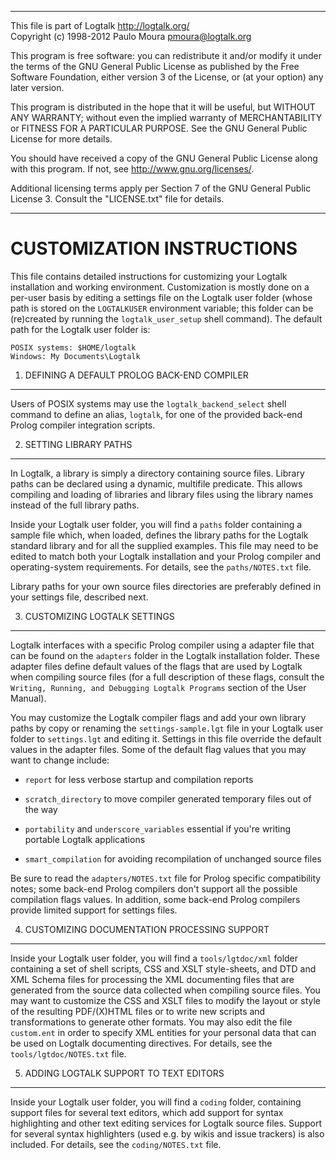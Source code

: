 ________________________________________________________________________

This file is part of Logtalk <http://logtalk.org/>  
Copyright (c) 1998-2012 Paulo Moura <pmoura@logtalk.org>

This program is free software: you can redistribute it and/or modify
it under the terms of the GNU General Public License as published by
the Free Software Foundation, either version 3 of the License, or
(at your option) any later version.

This program is distributed in the hope that it will be useful,
but WITHOUT ANY WARRANTY; without even the implied warranty of
MERCHANTABILITY or FITNESS FOR A PARTICULAR PURPOSE.  See the
GNU General Public License for more details.

You should have received a copy of the GNU General Public License
along with this program.  If not, see <http://www.gnu.org/licenses/>.

Additional licensing terms apply per Section 7 of the GNU General
Public License 3. Consult the "LICENSE.txt" file for details.
________________________________________________________________________


CUSTOMIZATION INSTRUCTIONS
==========================

This file contains detailed instructions for customizing your Logtalk 
installation and working environment. Customization is mostly done on
a per-user basis by editing a settings file on the Logtalk user folder 
(whose path is stored on the `LOGTALKUSER` environment variable; this
folder can be (re)created by running the `logtalk_user_setup` shell
command). The default path for the Logtalk user folder is:

	POSIX systems: $HOME/logtalk
	Windows: My Documents\Logtalk


1. DEFINING A DEFAULT PROLOG BACK-END COMPILER
----------------------------------------------

Users of POSIX systems may use the `logtalk_backend_select` shell command
to define an alias, `logtalk`, for one of the provided back-end Prolog
compiler integration scripts.


2. SETTING LIBRARY PATHS
------------------------

In Logtalk, a library is simply a directory containing source files. Library 
paths can be declared using a dynamic, multifile predicate. This allows 
compiling and loading of libraries and library files using the library names
instead of the full library paths.

Inside your Logtalk user folder, you will find a `paths` folder containing 
a sample file which, when loaded, defines the library paths for the Logtalk 
standard library and for all the supplied examples. This file may need to be 
edited to match both your Logtalk installation and your Prolog compiler and 
operating-system requirements. For details, see the `paths/NOTES.txt` file.

Library paths for your own source files directories are preferably defined in
your settings file, described next.


3. CUSTOMIZING LOGTALK SETTINGS
-------------------------------

Logtalk interfaces with a specific Prolog compiler using a adapter file that
can be found on the `adapters` folder in the Logtalk installation folder.
These adapter files define default values of the flags that are used by
Logtalk when compiling source files (for a full description of these flags, 
consult the `Writing, Running, and Debugging Logtalk Programs` section of
the User Manual).

You may customize the Logtalk compiler flags and add your own library paths
by copy or renaming the `settings-sample.lgt` file in your Logtalk user folder
to `settings.lgt` and editing it. Settings in this file override the default 
values in the adapter files. Some of the default flag values that you
may want to change include:

* `report`
    for less verbose startup and compilation reports

* `scratch_directory`
    to move compiler generated temporary files out of the way

* `portability` and `underscore_variables`
    essential if you're writing portable Logtalk applications

* `smart_compilation`
    for avoiding recompilation of unchanged source files

Be sure to read the `adapters/NOTES.txt` file for Prolog specific compatibility
notes; some back-end Prolog compilers don't support all the possible compilation
flags values. In addition, some back-end Prolog compilers provide limited
support for settings files.


4. CUSTOMIZING DOCUMENTATION PROCESSING SUPPORT
-----------------------------------------------

Inside your Logtalk user folder, you will find a `tools/lgtdoc/xml` folder
containing a set of shell scripts, CSS and XSLT style-sheets, and DTD and
XML Schema files for processing the XML documenting files that are generated 
from the source data collected when compiling source files. You may want to
customize the CSS and XSLT files to modify the layout or style of the resulting
PDF/(X)HTML files or to write new scripts and transformations to generate other
formats. You may also edit the file `custom.ent` in order to specify XML entities
for your personal data that can be used on Logtalk documenting directives. For
details, see the `tools/lgtdoc/NOTES.txt` file.


5. ADDING LOGTALK SUPPORT TO TEXT EDITORS
-----------------------------------------

Inside your Logtalk user folder, you will find a `coding` folder, containing 
support files for several text editors, which add support for syntax 
highlighting and other text editing services for Logtalk source files.
Support for several syntax highlighters (used e.g. by wikis and issue
trackers) is also included. For details, see the `coding/NOTES.txt` file.
